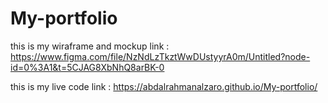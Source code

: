 # My-portfolio

this is my wiraframe and mockup link :
https://www.figma.com/file/NzNdLzTkztWwDUstyyrA0m/Untitled?node-id=0%3A1&t=5CJAG8XbNhQ8arBK-0

this is my live code link :
 https://abdalrahmanalzaro.github.io/My-portfolio/
